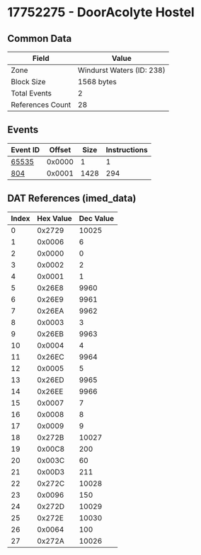 # 17752275 - DoorAcolyte Hostel

## Common Data

| Field            | Value                     |
|------------------|---------------------------|
| Zone             | Windurst Waters (ID: 238) |
| Block Size       | 1568 bytes                |
| Total Events     | 2                         |
| References Count | 28                        |

## Events

| Event ID            | Offset   |   Size |   Instructions |
|---------------------|----------|--------|----------------|
| [65535](./65535.md) | 0x0000   |      1 |              1 |
| [804](./804.md)     | 0x0001   |   1428 |            294 |

## DAT References (imed_data)

|   Index | Hex Value   |   Dec Value |
|---------|-------------|-------------|
|       0 | 0x2729      |       10025 |
|       1 | 0x0006      |           6 |
|       2 | 0x0000      |           0 |
|       3 | 0x0002      |           2 |
|       4 | 0x0001      |           1 |
|       5 | 0x26E8      |        9960 |
|       6 | 0x26E9      |        9961 |
|       7 | 0x26EA      |        9962 |
|       8 | 0x0003      |           3 |
|       9 | 0x26EB      |        9963 |
|      10 | 0x0004      |           4 |
|      11 | 0x26EC      |        9964 |
|      12 | 0x0005      |           5 |
|      13 | 0x26ED      |        9965 |
|      14 | 0x26EE      |        9966 |
|      15 | 0x0007      |           7 |
|      16 | 0x0008      |           8 |
|      17 | 0x0009      |           9 |
|      18 | 0x272B      |       10027 |
|      19 | 0x00C8      |         200 |
|      20 | 0x003C      |          60 |
|      21 | 0x00D3      |         211 |
|      22 | 0x272C      |       10028 |
|      23 | 0x0096      |         150 |
|      24 | 0x272D      |       10029 |
|      25 | 0x272E      |       10030 |
|      26 | 0x0064      |         100 |
|      27 | 0x272A      |       10026 |
